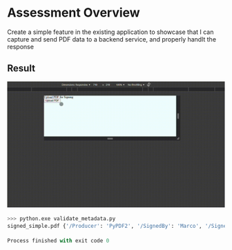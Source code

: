 # Assessment Overview

Create a simple feature in the existing application to showcase that I can capture and send PDF data to a backend service, and properly handlt the response

## Result
![Gif showing the user interface for the assessment](readme/assessment_showcase.gif)

```python
>>> python.exe validate_metadata.py 
signed_simple.pdf {'/Producer': 'PyPDF2', '/SignedBy': 'Marco', '/SignedAt': '2025-08-08 10:30:42.096198', '/Purpose': 'Test signing'}

Process finished with exit code 0
```